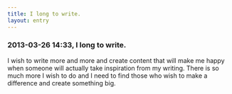 ```yaml
---
title: I long to write.
layout: entry
---
```

### 2013-03-26 14:33, I long to write. 

I wish to write more and more and create content that will make me happy when someone will actually take inspiration from my writing. There is so much more I wish to do and I need to find those who wish to make a difference and create something big. 
